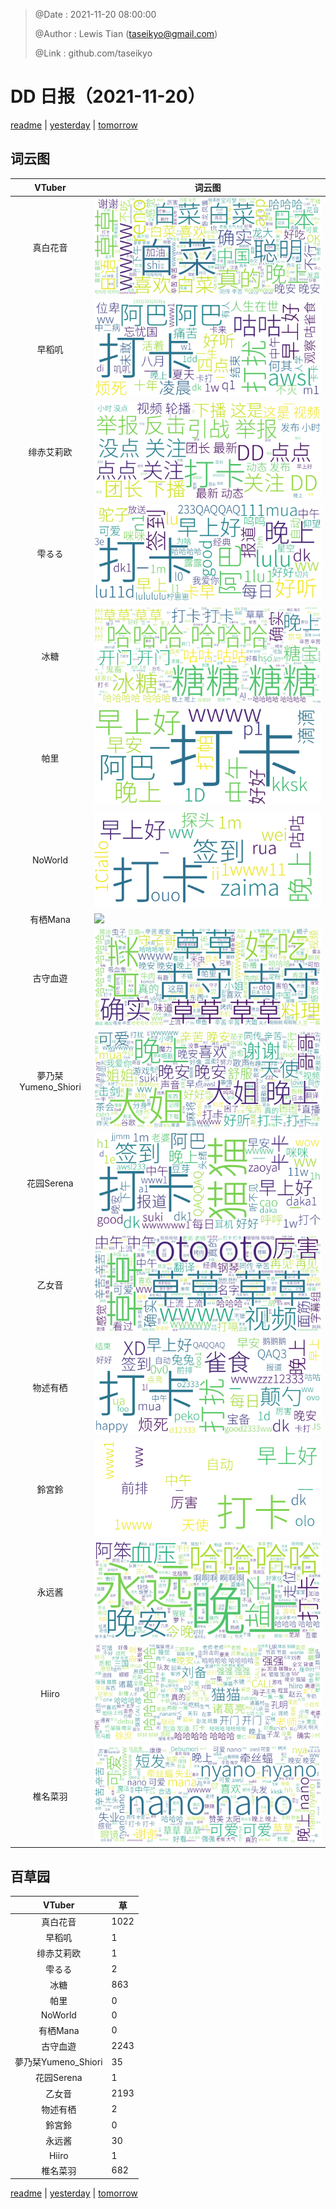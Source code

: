 > @Date    : 2021-11-20 08:00:00
>
> @Author  : Lewis Tian (taseikyo@gmail.com)
>
> @Link    : github.com/taseikyo

# DD 日报（2021-11-20）

[readme](../README.md) | [yesterday](2021-11-19.md) | [tomorrow](2021-11-21.md)

## 词云图

|VTuber|词云图|
|:-:|-|
|真白花音|![](../../images/daily/21402309_2021-11-20_purge_wordcloud.png)|
|早稻叽|![](../../images/daily/41682_2021-11-20_purge_wordcloud.png)|
|绯赤艾莉欧|![](../../images/daily/21396545_2021-11-20_purge_wordcloud.png)|
|雫るる|![](../../images/daily/21013446_2021-11-20_purge_wordcloud.png)|
|冰糖|![](../../images/daily/876396_2021-11-20_purge_wordcloud.png)|
|帕里|![](../../images/daily/4895312_2021-11-20_purge_wordcloud.png)|
|NoWorld|![](../../images/daily/21448649_2021-11-20_purge_wordcloud.png)|
|有栖Mana|![](../../images/daily/6542258_2021-11-20_purge_wordcloud.png)|
|古守血遊|![](../../images/daily/8725120_2021-11-20_purge_wordcloud.png)|
|夢乃栞Yumeno_Shiori|![](../../images/daily/14052636_2021-11-20_purge_wordcloud.png)|
|花园Serena|![](../../images/daily/14327465_2021-11-20_purge_wordcloud.png)|
|乙女音|![](../../images/daily/21320551_2021-11-20_purge_wordcloud.png)|
|物述有栖|![](../../images/daily/21449083_2021-11-20_purge_wordcloud.png)|
|鈴宮鈴|![](../../images/daily/21685677_2021-11-20_purge_wordcloud.png)|
|永远酱|![](../../images/daily/21701071_2021-11-20_purge_wordcloud.png)|
|Hiiro|![](../../images/daily/21919321_2021-11-20_purge_wordcloud.png)|
|椎名菜羽|![](../../images/daily/22347054_2021-11-20_purge_wordcloud.png)|

## 百草园

|VTuber|草|
|:-:|-|
|真白花音|1022|
|早稻叽|1|
|绯赤艾莉欧|1|
|雫るる|2|
|冰糖|863|
|帕里|0|
|NoWorld|0|
|有栖Mana|0|
|古守血遊|2243|
|夢乃栞Yumeno_Shiori|35|
|花园Serena|1|
|乙女音|2193|
|物述有栖|2|
|鈴宮鈴|0|
|永远酱|30|
|Hiiro|1|
|椎名菜羽|682|

[readme](../README.md) | [yesterday](2021-11-19.md) | [tomorrow](2021-11-21.md)
